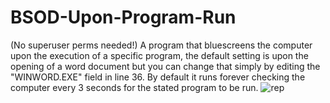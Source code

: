 # BSOD-Upon-Program-Run
(No superuser perms needed!) A program that bluescreens the computer upon the execution of a specific program, the default setting is upon the opening of a word document but you can change that simply by editing the "WINWORD.EXE" field in line 36. By default it runs forever checking the computer every 3 seconds for the stated program to be run.
![rep](https://user-images.githubusercontent.com/89823371/213007796-8530932a-495c-4f39-8691-cd776b1155dd.png)
